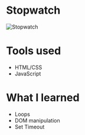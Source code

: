 # Stopwatch

![Stopwatch](https://i.postimg.cc/NMxWjjYn/Stopwatch.jpg)

# Tools used

* HTML/CSS
* JavaScript

# What I learned

* Loops
* DOM manipulation
* Set Timeout